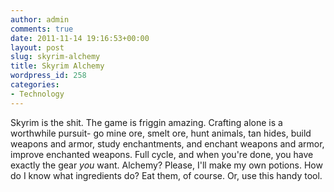```yaml
---
author: admin
comments: true
date: 2011-11-14 19:16:53+00:00
layout: post
slug: skyrim-alchemy
title: Skyrim Alchemy
wordpress_id: 258
categories:
- Technology
---
```


Skyrim is the shit. The game is friggin amazing. Crafting alone is a worthwhile pursuit- go mine ore, smelt ore, hunt animals, tan hides, build weapons and armor, study enchantments, and enchant weapons and armor, improve enchanted weapons. Full cycle, and when you're done, you have exactly the gear *you* want. Alchemy? Please, I'll make my own potions. How do I know what ingredients do? Eat them, of course. Or, use this handy tool.
